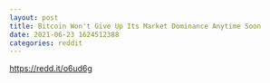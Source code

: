 ```yaml
--- 
layout: post 
title: Bitcoin Won't Give Up Its Market Dominance Anytime Soon 
date: 2021-06-23 1624512388 
categories: reddit 
--- 
```

https://redd.it/o6ud6g
